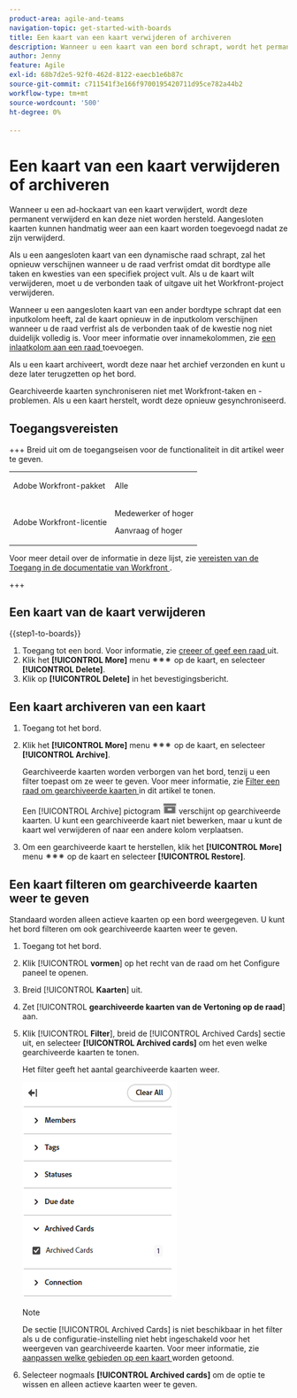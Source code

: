 ```yaml
---
product-area: agile-and-teams
navigation-topic: get-started-with-boards
title: Een kaart van een kaart verwijderen of archiveren
description: Wanneer u een kaart van een bord schrapt, wordt het permanent geschrapt en kan niet worden hersteld. Als u een kaart archiveert, wordt deze naar het archief verzonden en kunt u deze later terugzetten op het bord.
author: Jenny
feature: Agile
exl-id: 68b7d2e5-92f0-462d-8122-eaecb1e6b87c
source-git-commit: c711541f3e166f9700195420711d95ce782a44b2
workflow-type: tm+mt
source-wordcount: '500'
ht-degree: 0%

---
```


# Een kaart van een kaart verwijderen of archiveren

Wanneer u een ad-hockaart van een kaart verwijdert, wordt deze permanent verwijderd en kan deze niet worden hersteld. Aangesloten kaarten kunnen handmatig weer aan een kaart worden toegevoegd nadat ze zijn verwijderd.

Als u een aangesloten kaart van een dynamische raad schrapt, zal het opnieuw verschijnen wanneer u de raad verfrist omdat dit bordtype alle taken en kwesties van een specifiek project vult. Als u de kaart wilt verwijderen, moet u de verbonden taak of uitgave uit het Workfront-project verwijderen.

Wanneer u een aangesloten kaart van een ander bordtype schrapt dat een inputkolom heeft, zal de kaart opnieuw in de inputkolom verschijnen wanneer u de raad verfrist als de verbonden taak of de kwestie nog niet duidelijk volledig is. Voor meer informatie over innamekolommen, zie [ een inlaatkolom aan een raad ](/help/quicksilver/agile/use-boards-agile-planning-tools/add-intake-column-to-board.md) toevoegen.

Als u een kaart archiveert, wordt deze naar het archief verzonden en kunt u deze later terugzetten op het bord.

Gearchiveerde kaarten synchroniseren niet met Workfront-taken en -problemen. Als u een kaart herstelt, wordt deze opnieuw gesynchroniseerd.

## Toegangsvereisten

+++ Breid uit om de toegangseisen voor de functionaliteit in dit artikel weer te geven.

<table style="table-layout:auto"> 
 <col> 
 <col> 
 <tbody> 
  <tr> 
   <td role="rowheader">Adobe Workfront-pakket</td> 
   <td> <p>Alle</p> </td> 
  </tr> 
  <tr> 
   <td role="rowheader">Adobe Workfront-licentie</td> 
   <td> 
   <p>Medewerker of hoger</p> 
   <p>Aanvraag of hoger</p>
   </td> 
  </tr> 
 </tbody> 
</table>

Voor meer detail over de informatie in deze lijst, zie [ vereisten van de Toegang in de documentatie van Workfront ](/help/quicksilver/administration-and-setup/add-users/access-levels-and-object-permissions/access-level-requirements-in-documentation.md).

+++

## Een kaart van de kaart verwijderen

{{step1-to-boards}}

1. Toegang tot een bord. Voor informatie, zie [ creeer of geef een raad ](../../agile/get-started-with-boards/create-edit-board.md) uit.
1. Klik het **[!UICONTROL More]** menu ![ Meer menu ](assets/more-icon-spectrum.png) op de kaart, en selecteer **[!UICONTROL Delete]**.
1. Klik op **[!UICONTROL Delete]** in het bevestigingsbericht.

## Een kaart archiveren van een kaart

1. Toegang tot het bord.
1. Klik het **[!UICONTROL More]** menu ![ Meer menu ](assets/more-icon-spectrum.png) op de kaart, en selecteer **[!UICONTROL Archive]**.

   Gearchiveerde kaarten worden verborgen van het bord, tenzij u een filter toepast om ze weer te geven. Voor meer informatie, zie [ Filter een raad om gearchiveerde kaarten ](#filter-a-board-to-show-archived-cards) in dit artikel te tonen.

   Een [!UICONTROL Archive] pictogram ![ Archief ](assets/archive-icon-spectrum-25x20.png) verschijnt op gearchiveerde kaarten. U kunt een gearchiveerde kaart niet bewerken, maar u kunt de kaart wel verwijderen of naar een andere kolom verplaatsen.

1. Om een gearchiveerde kaart te herstellen, klik het **[!UICONTROL More]** menu ![ Meer menu ](assets/more-icon-spectrum.png) op de kaart en selecteer **[!UICONTROL Restore]**.

## Een kaart filteren om gearchiveerde kaarten weer te geven

Standaard worden alleen actieve kaarten op een bord weergegeven. U kunt het bord filteren om ook gearchiveerde kaarten weer te geven.

1. Toegang tot het bord.
1. Klik [!UICONTROL **vormen**] op het recht van de raad om het Configure paneel te openen.
1. Breid [!UICONTROL **Kaarten**] uit.
1. Zet [!UICONTROL **gearchiveerde kaarten van de Vertoning op de raad**] aan.
1. Klik [!UICONTROL **Filter**], breid de [!UICONTROL Archived Cards] sectie uit, en selecteer **[!UICONTROL Archived cards]** om het even welke gearchiveerde kaarten te tonen.

   Het filter geeft het aantal gearchiveerde kaarten weer.

   ![ gearchiveerde kaarten van de Filter ](assets/filter-by-archived-cards.png)

   >[!NOTE]
   >
   >De sectie [!UICONTROL Archived Cards] is niet beschikbaar in het filter als u de configuratie-instelling niet hebt ingeschakeld voor het weergeven van gearchiveerde kaarten. Voor meer informatie, zie [ aanpassen welke gebieden op een kaart ](/help/quicksilver/agile/get-started-with-boards/customize-fields-on-card.md) worden getoond.

1. Selecteer nogmaals **[!UICONTROL Archived cards]** om de optie te wissen en alleen actieve kaarten weer te geven.

